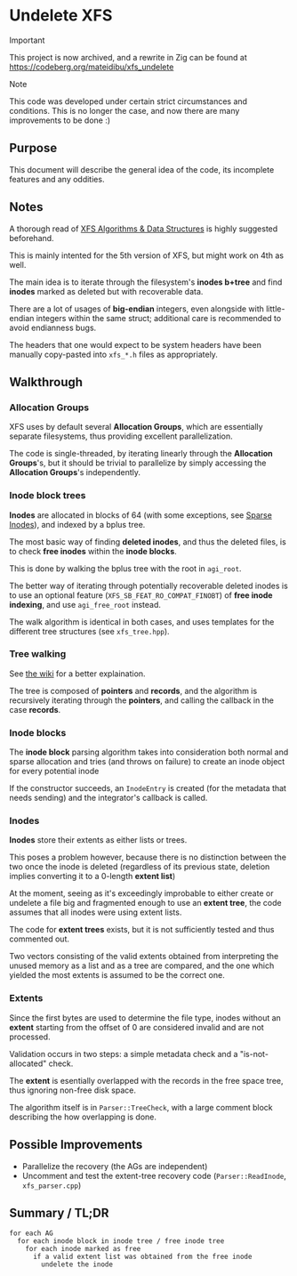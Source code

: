 # Undelete XFS


> [!IMPORTANT]
> This project is now archived, and a rewrite in Zig can be found at https://codeberg.org/mateidibu/xfs_undelete

> [!NOTE]
> This code was developed under certain strict circumstances and conditions. This is no longer the case, and now there are many improvements to be done :)

## Purpose

This document will describe the general idea of the code, its incomplete features and any oddities.

## Notes

 A thorough read of [XFS Algorithms & Data Structures](https://mirrors.edge.kernel.org/pub/linux/utils/fs/xfs/docs/xfs_filesystem_structure.pdf) is highly suggested beforehand.

This is mainly intented for the 5th version of XFS, but might work on 4th as well.

The main idea is to iterate through the filesystem's **inodes b+tree** and find **inodes** marked as deleted but with recoverable data.

There are a lot of usages of **big-endian** integers, even alongside with little-endian integers within the same struct; additional care is recommended to avoid endianness bugs.

The headers that one would expect to be system headers have been manually copy-pasted into `xfs_*.h` files as appropriately.

## Walkthrough

### Allocation Groups

XFS uses by default several **Allocation Groups**, which are essentially separate filesystems, thus providing excellent parallelization.

The code is single-threaded, by iterating linearly through the **Allocation Groups**'s, but it should be trivial to parallelize by simply accessing the **Allocation Groups**'s independently.

### Inode block trees

**Inodes** are allocated in blocks of 64 (with some exceptions, see [Sparse Inodes](https://mirrors.edge.kernel.org/pub/linux/utils/fs/xfs/docs/xfs_filesystem_structure.pdf#2e)), and indexed by a bplus tree.

The most basic way of finding **deleted inodes**, and thus the deleted files, is to check **free inodes** within the **inode blocks**.

This is done by walking the bplus tree with the root in `agi_root`.

The better way of iterating through potentially recoverable deleted inodes is to use an optional feature (`XFS_SB_FEAT_RO_COMPAT_FINOBT`) of **free inode indexing**, and use `agi_free_root` instead.

The walk algorithm is identical in both cases, and uses templates for the different tree structures (see `xfs_tree.hpp`).

### Tree walking

See [the wiki](https://en.wikipedia.org/wiki/B%2B_tree) for a better explaination.

The tree is composed of **pointers** and **records**, and the algorithm is recursively iterating through the **pointers**, and calling the callback in the case **records**.

### Inode blocks

The **inode block** parsing algorithm takes into consideration both normal and sparse allocation and tries (and throws on failure) to create an inode object for every potential inode

If the constructor succeeds, an `InodeEntry` is created (for the metadata that needs sending) and the integrator's callback is called.

### Inodes

**Inodes** store their extents as either lists or trees.

This poses a problem however, because there is no distinction between the two once the inode is deleted (regardless of its previous state, deletion implies converting it to a 0-length **extent list**)

At the moment, seeing as it's exceedingly improbable to either create or undelete a file big and fragmented enough to use an **extent tree**, the code assumes that all inodes were using extent lists.

The code for **extent trees** exists, but it is not sufficiently tested and thus commented out.

Two vectors consisting of the valid extents obtained from interpreting the unused memory as a list and as a tree are compared, and the one which yielded the most extents is assumed to be the correct one.

### Extents

Since the first bytes are used to determine the file type, inodes without an **extent** starting from the offset of 0 are considered invalid and are not processed.

Validation occurs in two steps: a simple metadata check and a "is-not-allocated" check.

The **extent** is esentially overlapped with the records in the free space tree, thus ignoring non-free disk space.

The algorithm itself is in `Parser::TreeCheck`, with a large comment block describing the how overlapping is done.

## Possible Improvements 

* Parallelize the recovery (the AGs are independent)
* Uncomment and test the extent-tree recovery code (`Parser::ReadInode`, `xfs_parser.cpp`)

## Summary / TL;DR

```
for each AG
  for each inode block in inode tree / free inode tree
    for each inode marked as free
      if a valid extent list was obtained from the free inode
        undelete the inode
```
